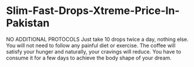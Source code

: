 # Slim-Fast-Drops-Xtreme-Price-In-Pakistan
NO ADDITIONAL PROTOCOLS Just take 10 drops twice a day, nothing else. You will not need to follow any painful diet or exercise. The coffee will satisfy your hunger and naturally, your cravings will reduce. You have to consume it for a few days to achieve the body shape of your dream.
